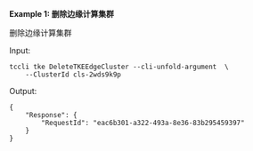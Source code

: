 **Example 1: 删除边缘计算集群**

删除边缘计算集群

Input: 

```
tccli tke DeleteTKEEdgeCluster --cli-unfold-argument  \
    --ClusterId cls-2wds9k9p
```

Output: 
```
{
    "Response": {
        "RequestId": "eac6b301-a322-493a-8e36-83b295459397"
    }
}
```

